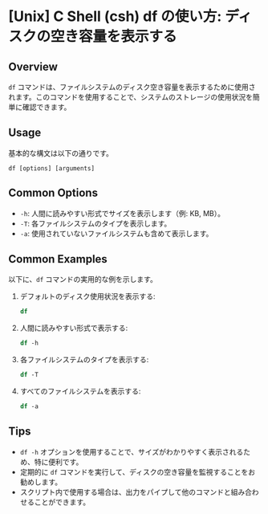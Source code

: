 # [Unix] C Shell (csh) df の使い方: ディスクの空き容量を表示する

## Overview
`df` コマンドは、ファイルシステムのディスク空き容量を表示するために使用されます。このコマンドを使用することで、システムのストレージの使用状況を簡単に確認できます。

## Usage
基本的な構文は以下の通りです。

```
df [options] [arguments]
```

## Common Options
- `-h`: 人間に読みやすい形式でサイズを表示します（例: KB, MB）。
- `-T`: 各ファイルシステムのタイプを表示します。
- `-a`: 使用されていないファイルシステムも含めて表示します。

## Common Examples
以下に、`df` コマンドの実用的な例を示します。

1. デフォルトのディスク使用状況を表示する:
   ```csh
   df
   ```

2. 人間に読みやすい形式で表示する:
   ```csh
   df -h
   ```

3. 各ファイルシステムのタイプを表示する:
   ```csh
   df -T
   ```

4. すべてのファイルシステムを表示する:
   ```csh
   df -a
   ```

## Tips
- `df -h` オプションを使用することで、サイズがわかりやすく表示されるため、特に便利です。
- 定期的に `df` コマンドを実行して、ディスクの空き容量を監視することをお勧めします。
- スクリプト内で使用する場合は、出力をパイプして他のコマンドと組み合わせることができます。